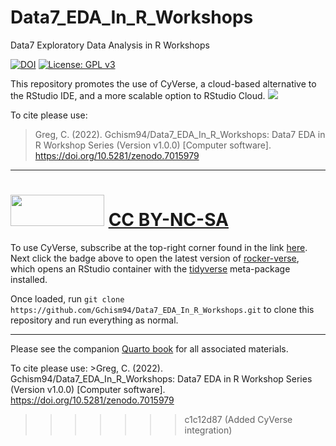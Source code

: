 # Data7_EDA_In_R\_Workshops

Data7 Exploratory Data Analysis in R Workshops

[![DOI](https://zenodo.org/badge/489136643.svg)](https://zenodo.org/badge/latestdoi/489136643) [![License: GPL v3](https://img.shields.io/badge/License-GPLv3-blue.svg)](https://www.gnu.org/licenses/gpl-3.0)

This repository promotes the use of CyVerse, a cloud-based alternative to the RStudio IDE, and a more scalable option to RStudio Cloud. <a href="https://de.cyverse.org/apps/de/48b6e7ae-8b64-11ec-92dc-008cfa5ae621/launch" target="_blank"><img src="https://img.shields.io/badge/Verse-latest-blue?style=plastic&amp;logo=rstudio"/></a>


To cite please use: 
>Greg, C. (2022). Gchism94/Data7_EDA_In_R_Workshops: Data7 EDA in R Workshop Series (Version v1.0.0) [Computer software]. https://doi.org/10.5281/zenodo.7015979

***

<img src="https://upload.wikimedia.org/wikipedia/commons/thumb/4/4b/CC_BY-NC-SA.svg/800px-CC_BY-NC-SA.svg.png?20181117113353" width="150" height="50"/> [CC BY-NC-SA](https://creativecommons.org/licenses/by-nc-sa/4.0/)
=======
To use CyVerse, subscribe at the top-right corner found in the link [here](https://cyverse.org/). Next click the badge above to open the latest version of [rocker-verse](https://rocker-project.org/images/), which opens an RStudio container with the [tidyverse](https://www.tidyverse.org/) meta-package installed.

Once loaded, run `git clone https://github.com/Gchism94/Data7_EDA_In_R_Workshops.git` to clone this repository and run everything as normal.

------------------------------------------------------------------------

Please see the companion [Quarto book](https://gchism94.github.io/Data7_EDA_In_R_Workshops/) for all associated materials.

To cite please use: \>Greg, C. (2022). Gchism94/Data7_EDA_In_R\_Workshops: Data7 EDA in R Workshop Series (Version v1.0.0) [Computer software]. <https://doi.org/10.5281/zenodo.7015979>
>>>>>>> c1c12d87 (Added CyVerse integration)
